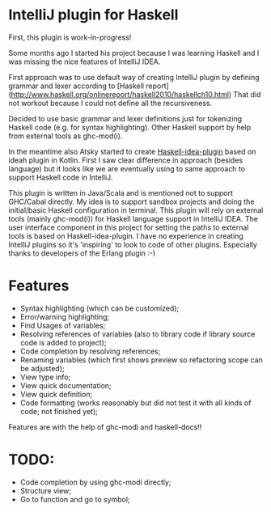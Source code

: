 # IntelliJ plugin for Haskell

First, this plugin is work-in-progress!

Some months ago I started his project because I was learning Haskell and I was missing the nice features of IntelliJ IDEA.

First approach was to use default way of creating IntelliJ plugin by defining grammar and lexer according to [Haskell report]
(http://www.haskell.org/onlinereport/haskell2010/haskellch10.html)
That did not workout because I could not define all the recursiveness.

Decided to use basic grammar and lexer definitions just for tokenizing Haskell code (e.g. for syntax highlighting). 
Other Haskell support by help from external tools as ghc-mod(i).

In the meantime also Atsky started to create [Haskell-idea-plugin](https://github.com/Atsky/haskell-idea-plugin) based on ideah plugin in Kotlin. First I saw clear difference
 in approach (besides language) but it looks like we are eventually using to same approach to support Haskell code in IntelliJ. 
 
This plugin is written in Java/Scala and is mentioned not to support GHC/Cabal directly. My idea is to support sandbox projects
and doing the initial/basic Haskell configuration in terminal. This plugin will rely on external tools (mainly ghc-mod(i)) for Haskell language support in IntelliJ IDEA.
The user interface component in this project for setting the paths to external tools is based on Haskell-idea-plugin. I have no experience in creating IntelliJ
plugins so it's 'inspiring' to look to code of other plugins. Especially thanks to developers of the Erlang plugin :-)

# Features
- Syntax highlighting (which can be customized);
- Error/warning highlighting;
- Find Usages of variables;
- Resolving references of variables (also to library code if library source code is added to project);
- Code completion by resolving references;
- Renaming variables (which first shows preview so refactoring scope can be adjusted);
- View type info;
- View quick documentation;
- View quick definition;
- Code formatting (works reasonably but did not test it with all kinds of code; not finished yet);

Features are with the help of ghc-modi and haskell-docs!!

# TODO:
- Code completion by using ghc-modi directly;
- Structure view;
- Go to function and go to symbol;